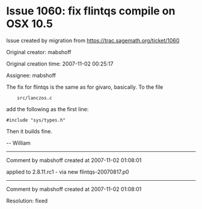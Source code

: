 # Issue 1060: fix flintqs compile on OSX 10.5

Issue created by migration from https://trac.sagemath.org/ticket/1060

Original creator: mabshoff

Original creation time: 2007-11-02 00:25:17

Assignee: mabshoff

The fix for flintqs is the same as for givaro, basically. To the file

```
    src/lanczos.c
```

add the following as the first line:

```
#include "sys/types.h"
```

Then it builds fine. 

-- William


---

Comment by mabshoff created at 2007-11-02 01:08:01

applied to 2.8.11.rc1 - via new flintqs-20070817.p0


---

Comment by mabshoff created at 2007-11-02 01:08:01

Resolution: fixed
